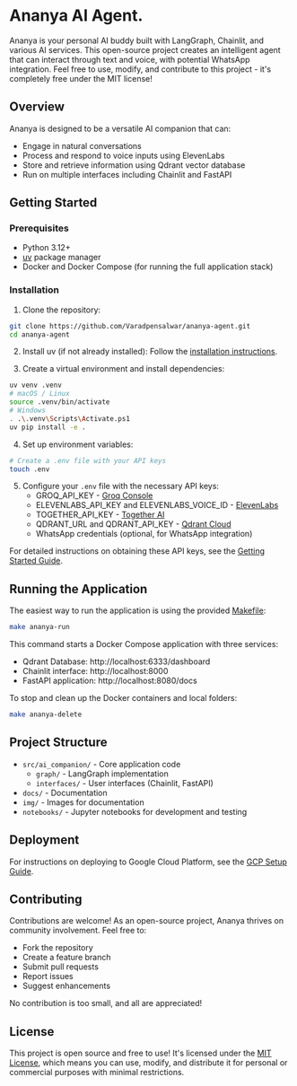 # Ananya AI Agent.

Ananya is your personal AI buddy built with LangGraph, Chainlit, and various AI services. This open-source project creates an intelligent agent that can interact through text and voice, with potential WhatsApp integration. Feel free to use, modify, and contribute to this project - it's completely free under the MIT license!

## Overview

Ananya is designed to be a versatile AI companion that can:
- Engage in natural conversations
- Process and respond to voice inputs using ElevenLabs
- Store and retrieve information using Qdrant vector database
- Run on multiple interfaces including Chainlit and FastAPI

## Getting Started

### Prerequisites

- Python 3.12+
- [uv](https://docs.astral.sh/uv/getting-started/installation/) package manager
- Docker and Docker Compose (for running the full application stack)

### Installation

1. Clone the repository:
```bash
git clone https://github.com/Varadpensalwar/ananya-agent.git
cd ananya-agent
```

2. Install uv (if not already installed):
Follow the [installation instructions](https://docs.astral.sh/uv/getting-started/installation/).

3. Create a virtual environment and install dependencies:
```bash
uv venv .venv
# macOS / Linux
source .venv/bin/activate
# Windows
. .\.venv\Scripts\Activate.ps1
uv pip install -e .
```

4. Set up environment variables:
```bash
# Create a .env file with your API keys
touch .env
```

5. Configure your `.env` file with the necessary API keys:
   - GROQ_API_KEY - [Groq Console](https://console.groq.com/docs/quickstart)
   - ELEVENLABS_API_KEY and ELEVENLABS_VOICE_ID - [ElevenLabs](https://elevenlabs.io/)
   - TOGETHER_API_KEY - [Together AI](https://www.together.ai/)
   - QDRANT_URL and QDRANT_API_KEY - [Qdrant Cloud](https://login.cloud.qdrant.io/)
   - WhatsApp credentials (optional, for WhatsApp integration)

For detailed instructions on obtaining these API keys, see the [Getting Started Guide](docs/GETTING_STARTED.md).

## Running the Application

The easiest way to run the application is using the provided [Makefile](Makefile):

```bash
make ananya-run
```

This command starts a Docker Compose application with three services:
- Qdrant Database: http://localhost:6333/dashboard
- Chainlit interface: http://localhost:8000
- FastAPI application: http://localhost:8080/docs

To stop and clean up the Docker containers and local folders:

```bash
make ananya-delete
```

## Project Structure

- `src/ai_companion/` - Core application code
  - `graph/` - LangGraph implementation
  - `interfaces/` - User interfaces (Chainlit, FastAPI)
- `docs/` - Documentation
- `img/` - Images for documentation
- `notebooks/` - Jupyter notebooks for development and testing

## Deployment

For instructions on deploying to Google Cloud Platform, see the [GCP Setup Guide](docs/gcp_setup.md).

## Contributing

Contributions are welcome! As an open-source project, Ananya thrives on community involvement. Feel free to:

- Fork the repository
- Create a feature branch
- Submit pull requests
- Report issues
- Suggest enhancements

No contribution is too small, and all are appreciated!

## License

This project is open source and free to use! It's licensed under the [MIT License](LICENSE), which means you can use, modify, and distribute it for personal or commercial purposes with minimal restrictions.
